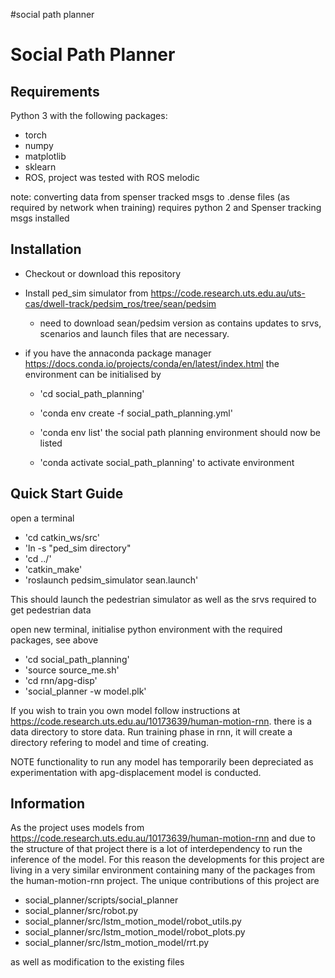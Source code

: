 #social path planner

Social Path Planner
===========================

Requirements
------------
Python 3 with the following packages:

* torch
* numpy
* matplotlib
* sklearn
* ROS, project was tested with ROS melodic


note: converting data from spenser tracked msgs to .dense files (as required by
network when training) requires python 2 and Spenser tracking msgs installed


Installation
------------

* Checkout or download this repository

* Install ped_sim simulator from https://code.research.uts.edu.au/uts-cas/dwell-track/pedsim_ros/tree/sean/pedsim
    - need to download sean/pedsim version as contains updates to srvs,
      scenarios and launch files that are necessary. 

* if you have the annaconda package manager  https://docs.conda.io/projects/conda/en/latest/index.html the environment can
 be initialised by

    - 'cd social_path_planning'
    - 'conda env create -f social_path_planning.yml'
    - 'conda env list'
the social path planning environment should now be listed

    - 'conda activate social_path_planning'
to activate environment

Quick Start Guide
-----------------

open a terminal 
* 'cd catkin_ws/src'
* 'ln -s "ped_sim directory"
* 'cd ../'
* 'catkin_make'
* 'roslaunch pedsim_simulator sean.launch'

This should launch the pedestrian simulator as well as the srvs required to get
pedestrian data

open new terminal,
initialise python environment with the required packages, see above
* 'cd social_path_planning'
* 'source source_me.sh'
* 'cd rnn/apg-disp'
* 'social_planner -w model.plk'

If you wish to train you own model follow instructions at
https://code.research.uts.edu.au/10173639/human-motion-rnn. there is a data
directory to store data. Run training phase
in rnn, it will create a directory refering to model and time of creating. 

NOTE functionality to run any model has temporarily been
depreciated as experimentation with apg-displacement model is conducted. 


Information
-----------
As the project uses models from https://code.research.uts.edu.au/10173639/human-motion-rnn
and due to the structure of that project there is a lot of interdependency to
run the inference of the model. For this reason the developments for this
project are living in a very similar environment containing many of the
packages from the human-motion-rnn project. The unique contributions of this
project are
* social_planner/scripts/social_planner
* social_planner/src/robot.py
* social_planner/src/lstm_motion_model/robot_utils.py
* social_planner/src/lstm_motion_model/robot_plots.py
* social_planner/src/lstm_motion_model/rrt.py

as well as modification to the existing files
